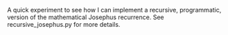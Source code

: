 A quick experiment to see how I can implement a recursive, programmatic, version
of the mathematical Josephus recurrence. See recursive_josephus.py for more
details.
